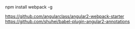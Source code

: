 npm install webpack -g


https://github.com/angularclass/angular2-webpack-starter
https://github.com/shuhei/babel-plugin-angular2-annotations